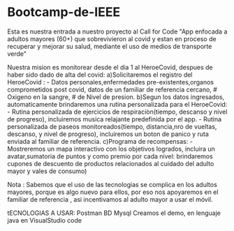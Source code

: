 # Bootcamp-de-IEEE
Esta es nuestra entrada a nuestro proyecto al Call for Code "App enfocada a adultos mayores (60+) que sobrevivieron al covid y estan en proceso de recuperar y mejorar su salud, mediante el uso de medios de transporte verde"

Nuestra mision es monitorear desde el dia 1 al HeroeCovid, despues de haber sido dado de alta del covid:
  a)Solicitaremos el registro del HeroeCovid : 
    - Datos personales,enfermedades pre-existentes,organos comprometidos post covid, datos de un familiar de referencia cercano, # Oxigeno en la sangre,
      # de Nivel de   presion.
  b)Segun los datos ingresados, automaticamente brindaremos una rutina personalizada para el HeroeCovid:
    - Rutina personalizada de ejercicios de respiraciòn(tiempo, descanso y nivel de progreso), incluiremos musica relajante predefinida por el app.
    - Rutina personalizada de paseos monitoreados(tiempo, distancia,nro de vueltas, descanso, y nivel de progreso), incluiremos un boton de panico y ruta enviada al familiar de referencia.
  c)Programa de recompensas:
    -Mostreremos un mapa interactivo con los objetivos logrados, incluira un avatar,sumatoria de puntos y como premio por cada nivel: brindaremos cupones de descuento de productos relacionados al cuidado del adulto mayor y vales de consumo)
    
Nota : Sabemos que el uso de las tecnologias se complica en los adultos mayores, porque es algo nuevo para ellos, por eso nos apoyaremos en el familiar de referencia , asi incentivamos al adulto mayor a usar el móvil.

tECNOLOGIAS A USAR:
Postman
BD Mysql
Creamos el demo, en lenguaje java en VisualStudio code

